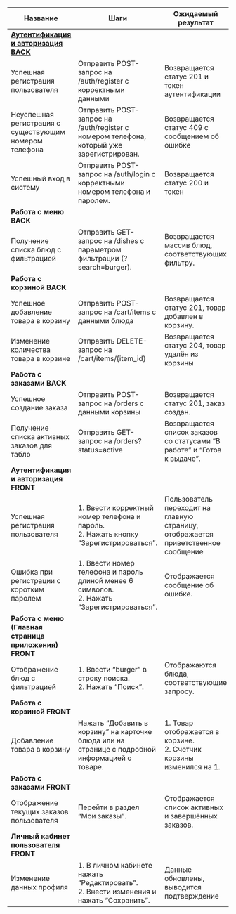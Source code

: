 |Название|Шаги|Ожидаемый результат|
|--------|----|-------------------|
|[**Аутентификация и авторизация BACK**](/docs/test_cases.md#_3)|||
|Успешная регистрация пользователя |Отправить POST-запрос на /auth/register с корректными данными|Возвращается статус 201 и токен аутентификации|
|Неуспешная регистрация с существующим номером телефона|Отправить POST-запрос на /auth/register с номером телефона, который уже зарегистрирован.|Возвращается статус 409 с сообщением об ошибке|
|Успешный вход в систему|Отправить POST-запрос на /auth/login с корректными номером телефона и паролем.|Возвращается статус 200 и токен|
|**Работа с меню BACK**|||
|Получение списка блюд с фильтрацией|Отправить GET-запрос на /dishes с параметром фильтрации (?search=burger).|Возвращается массив блюд, соответствующих фильтру.|
|**Работа с корзиной  BACK**|||
|Успешное добавление товара в корзину|Отправить POST-запрос на /cart/items с данными блюда|Возвращается статус 201, товар добавлен в корзину.|
|Изменение количества товара в корзине|Отправить DELETE-запрос на /cart/items/{item_id}|Возвращается статус 204, товар удалён из корзины|
|**Работа с заказами BACK**|||
|Успешное создание заказа|Отправить POST-запрос на /orders с данными корзины|Возвращается статус 201, заказ создан.|
|Получение списка активных заказов для табло|Отправить GET-запрос на /orders?status=active|Возвращается список заказов со статусами “В работе” и “Готов к выдаче”.|
|**Аутентификация и авторизация FRONT**|||
|Успешная регистрация пользователя|1. Ввести корректный номер телефона и пароль.<br>2.	Нажать кнопку “Зарегистрироваться”.|Пользователь переходит на главную страницу, отображается приветственное сообщение|
|Ошибка при регистрации с коротким паролем|	1.	Ввести номер телефона и пароль длиной менее 6 символов.<br>2.	Нажать “Зарегистрироваться”.|Отображается сообщение об ошибке.|
|**Работа с меню (Главная страница приложения) FRONT**|||
|Отображение блюд с фильтрацией|	1.	Ввести “burger” в строку поиска.<br>2.	Нажать “Поиск”.|Отображаются блюда, соответствующие запросу.|
|**Работа с корзиной FRONT**|||
|Добавление товара в корзину|Нажать “Добавить в корзину” на карточке блюда или на странице с подробной информацией о товаре.|1. Товар отображается в корзине.<br>2. Счетчик корзины изменился на 1.|
|**Работа с заказами FRONT**|||
|Отображение текущих заказов пользователя|Перейти в раздел “Мои заказы”.|Отображается список активных и завершённых заказов.|
|**Личный кабинет пользователя FRONT**|||
|Изменение данных профиля|	1.	В личном кабинете нажать “Редактировать”.<br>2.	Внести изменения и нажать “Сохранить”.|Данные обновлены, выводится подтверждение|
